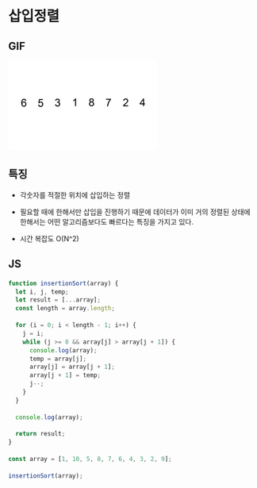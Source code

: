 # 삽입정렬

## GIF

![merge](./img/insertionSort.gif)

## 특징

- 각숫자를 적절한 위치에 삽입하는 정렬

- 필요할 때에 한해서만 삽입을 진행하기 때문에 데이터가 이미 거의 정렬된 상태에 한해서는 어떤 알고리즘보다도 빠르다는 특징을 가지고 있다.

- 시간 복잡도 O(N^2)

## JS

```javascript
function insertionSort(array) {
  let i, j, temp;
  let result = [...array];
  const length = array.length;

  for (i = 0; i < length - 1; i++) {
    j = i;
    while (j >= 0 && array[j] > array[j + 1]) {
      console.log(array);
      temp = array[j];
      array[j] = array[j + 1];
      array[j + 1] = temp;
      j--;
    }
  }

  console.log(array);

  return result;
}

const array = [1, 10, 5, 8, 7, 6, 4, 3, 2, 9];

insertionSort(array);
```
